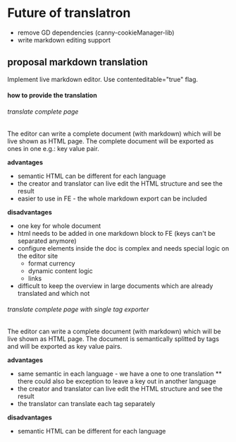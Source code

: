 # Future of translatron

 * remove GD dependencies (canny-cookieManager-lib)
 * write markdown editing support
 
## proposal markdown translation
Implement live markdown editor. Use contenteditable="true" flag.
#### how to provide the translation

###### translate complete page
The editor can write a complete document (with markdown) which will be live shown as HTML page.
The complete document will be exported as ones in one e.g.: key value pair.

**advantages**
 * semantic HTML can be different for each language
 * the creator and translator can live edit the HTML structure and see the result
 * easier to use in FE - the whole markdown export can be included
 
**disadvantages**
 * one key for whole document 
 * html needs to be added in one markdown block to FE (keys can't be separated anymore)
 * configure elements inside the doc is complex and needs special logic on the editor site
   * format currency
   * dynamic content logic
   * links
 * difficult to keep the overview in large documents which are already translated and which not
 
###### translate complete page with single tag exporter
The editor can write a complete document (with markdown) which will be live shown as HTML page.
The document is semantically splitted by tags and will be exported as key value pairs.

**advantages**
 * same semantic in each language - we have a one to one translation
 ** there could also be exception to leave a key out in another language
 * the creator and translator can live edit the HTML structure and see the result
 * the translator can translate each tag separately
 
**disadvantages**
 * semantic HTML can be different for each language
